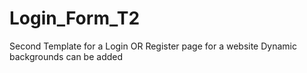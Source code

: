 # Login_Form_T2
Second Template for a Login OR Register page for a website
Dynamic backgrounds can be added
